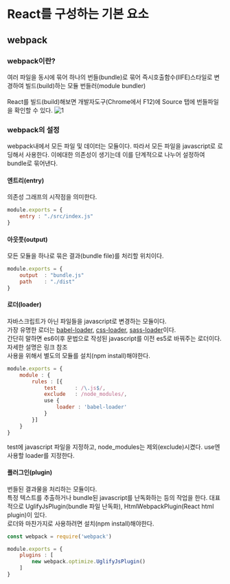 # React를 구성하는 기본 요소

## webpack
### webpack이란?
 여러 파일을 동시에 묶어 하나의 번들(bundle)로 묶어 즉시호출함수(IIFE)스타일로 변경하여 빌드(build)하는 모듈 번들러(module bundler)
<br><br>
React를 빌드(build)해보면 개발자도구(Chrome에서 F12)에 Source 탭에 번들파일을 확인할 수 있다.
![1](https://user-images.githubusercontent.com/26323486/82653497-3f3a5a80-9c5a-11ea-9241-dfe3ae159400.png)
### webpack의 설정
webpack내에서 모든 파일 및 데이터는 모듈이다. 따라서 모든 파일을 javascript로 로딩해서 사용한다. 이에대한 의존성이 생기는데 이를 단계적으로 나누어 설정하여 bundle로 묶어낸다.
#### 엔트리(entry)
의존성 그래프의 시작점을 의미한다.<br>

```javascript
module.exports = {
    entry : "./src/index.js"
}
```

#### 아웃풋(output)
모든 모듈을 하나로 묶은 결과(bundle file)를 처리할 위치이다.
```javascript
module.exports = {
    output  : "bundle.js"
    path    : "./dist"
}
```

#### 로더(loader)
자바스크립트가 아닌 파일들을 javascript로 변경하는 모듈이다.<br>
가장 유명한 로더는 [babel-loader](), [css-loader](), [sass-loader]()이다.<br>
간단히 말하면 es6이후 문법으로 작성된 javascript를 이전 es5로 바꿔주는 로더이다. 자세한 설명은 링크 참조<br>
사용을 위해서 별도의 모듈를 설치(npm install)해야한다.
```javascript
module.exports = {
    module : {
        rules : [{
            test      : /\.js$/,
            exclude   : /node_modules/,
            use {
                loader : 'babel-loader'
            }
        }]
    }
}
```
test에 javascript 파일을 지정하고, node_modules는 제외(exclude)시켰다. use엔 사용할 loader를 지정한다.


#### 플러그인(plugin)
번들된 결과물을 처리하는 모듈이다.<br>
특정 텍스트를 추출하거나 bundle된 javascript를 난독화하는 등의 작업을 한다. 대표적으로 UglifyJsPlugin(bundle 파일 난독화), HtmlWebpackPlugin(React html plugin)이 있다.<br>
로더와 마찬가지로 사용하려면 설치(npm install)해야한다.
```javascript
const webpack = require('webpack')

module.exports = {
    plugins : [
        new webpack.optimize.UglifyJsPlugin()
    ]
}
```